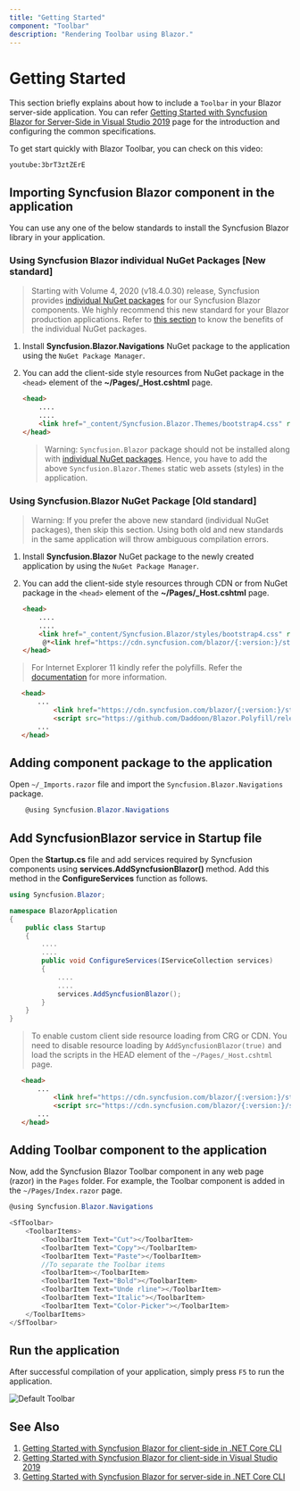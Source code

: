 ```yaml
---
title: "Getting Started"
component: "Toolbar"
description: "Rendering Toolbar using Blazor."
---
```


# Getting Started

This section briefly explains about how to include a `Toolbar` in your Blazor server-side application. You can refer [Getting Started with Syncfusion Blazor for Server-Side in Visual Studio 2019](../getting-started/blazor-server-side-visual-studio-2019/) page for the introduction and configuring the common specifications.

To get start quickly with Blazor Toolbar, you can check on this video:

`youtube:3brT3ztZErE`

## Importing Syncfusion Blazor component in the application

You can use any one of the below standards to install the Syncfusion Blazor library in your application.

### Using Syncfusion Blazor individual NuGet Packages [New standard]

> Starting with Volume 4, 2020 (v18.4.0.30) release, Syncfusion provides [individual NuGet packages](https://blazor.syncfusion.com/documentation/nuget-packages/) for our Syncfusion Blazor components. We highly recommend this new standard for your Blazor production applications. Refer to [this section](https://blazor.syncfusion.com/documentation/nuget-packages/#benefits-of-using-individual-nuget-packages) to know the benefits of the individual NuGet packages.

1. Install **Syncfusion.Blazor.Navigations** NuGet package to the application using the `NuGet Package Manager`.

2. You can add the client-side style resources from NuGet package in the `<head>` element of the **~/Pages/_Host.cshtml** page.

    ```html
    <head>
        ....
        ....
        <link href="_content/Syncfusion.Blazor.Themes/bootstrap4.css" rel="stylesheet" />
    </head>
    ```

    > Warning: `Syncfusion.Blazor` package should not be installed along with [individual NuGet packages](https://blazor.syncfusion.com/documentation/nuget-packages/). Hence, you have to add the above `Syncfusion.Blazor.Themes` static web assets (styles) in the application.

### Using Syncfusion.Blazor NuGet Package [Old standard]

> Warning: If you prefer the above new standard (individual NuGet packages), then skip this section. Using both old and new standards in the same application will throw ambiguous compilation errors.

1. Install **Syncfusion.Blazor** NuGet package to the newly created application by using the `NuGet Package Manager`.

2. You can add the client-side style resources through CDN or from NuGet package in the `<head>` element of the **~/Pages/_Host.cshtml** page.

    ```html
    <head>
        ....
        ....
        <link href="_content/Syncfusion.Blazor/styles/bootstrap4.css" rel="stylesheet" />
         @*<link href="https://cdn.syncfusion.com/blazor/{:version:}/styles/bootstrap4.css" rel="stylesheet" />*@
    </head>
    ```

> For Internet Explorer 11 kindly refer the polyfills. Refer the [documentation](../../common/how-to/render-blazor-server-app-in-ie/) for more information.

 ```html
    <head>
        ...
            <link href="https://cdn.syncfusion.com/blazor/{:version:}/styles/bootstrap4.css" rel="stylesheet" />
            <script src="https://github.com/Daddoon/Blazor.Polyfill/releases/download/3.0.1/blazor.polyfill.min.js"></script>
        ...
    </head>
```

## Adding component package to the application

Open `~/_Imports.razor` file and import the `Syncfusion.Blazor.Navigations` package.

```csharp
    @using Syncfusion.Blazor.Navigations
```

## Add SyncfusionBlazor service in Startup file

Open the **Startup.cs** file and add services required by Syncfusion components using  **services.AddSyncfusionBlazor()** method. Add this method in the **ConfigureServices** function as follows.

```csharp
using Syncfusion.Blazor;

namespace BlazorApplication
{
    public class Startup
    {
        ....
        ....
        public void ConfigureServices(IServiceCollection services)
        {
            ....
            ....
            services.AddSyncfusionBlazor();
        }
    }
}
```

> To enable custom client side resource loading from CRG or CDN. You need to disable resource loading by `AddSyncfusionBlazor(true)` and load the scripts in the HEAD element of the `~/Pages/_Host.cshtml` page.

 ```html
    <head>
        ...
            <link href="https://cdn.syncfusion.com/blazor/{:version:}/styles/bootstrap4.css" rel="stylesheet" />
            <script src="https://cdn.syncfusion.com/blazor/{:version:}/syncfusion-blazor.min.js"></script>
        ...
    </head>
```

## Adding Toolbar component to the application

Now, add the Syncfusion Blazor Toolbar component in any web page (razor) in the `Pages` folder. For example, the Toolbar component is added in the `~/Pages/Index.razor` page.

```csharp
@using Syncfusion.Blazor.Navigations

<SfToolbar>
    <ToolbarItems>
        <ToolbarItem Text="Cut"></ToolbarItem>
        <ToolbarItem Text="Copy"></ToolbarItem>
        <ToolbarItem Text="Paste"></ToolbarItem>
        //To separate the Toolbar items
        <ToolbarItem></ToolbarItem>
        <ToolbarItem Text="Bold"></ToolbarItem>
        <ToolbarItem Text="Unde rline"></ToolbarItem>
        <ToolbarItem Text="Italic"></ToolbarItem>
        <ToolbarItem Text="Color-Picker"></ToolbarItem>
    </ToolbarItems>
</SfToolbar>
```

## Run the application

After successful compilation of your application, simply press `F5` to run the application.

![Default Toolbar](./images/browser-output.png)

## See Also

1. [Getting Started with Syncfusion Blazor for client-side in .NET Core CLI](../getting-started/blazor-webassembly-dotnet-cli/)
2. [Getting Started with Syncfusion Blazor for client-side in Visual Studio 2019](../getting-started/blazor-webassembly-visual-studio-2019/)
3. [Getting Started with Syncfusion Blazor for server-side in .NET Core CLI](../getting-started/blazor-server-side-dotnet-cli/)